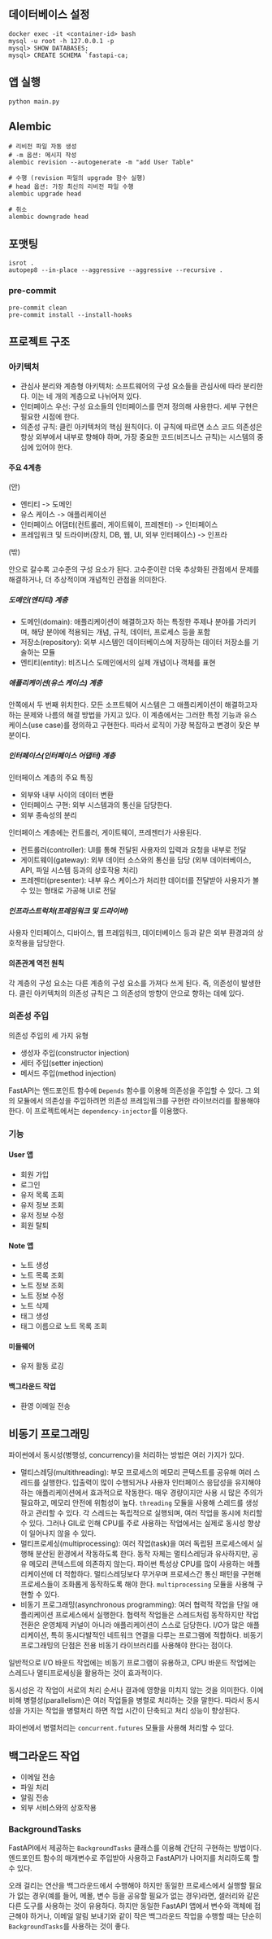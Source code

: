 ## 데이터베이스 설정

```shell
docker exec -it <container-id> bash
mysql -u root -h 127.0.0.1 -p
mysql> SHOW DATABASES;
mysql> CREATE SCHEMA `fastapi-ca;
```

## 앱 실행

```shell
python main.py
```

## Alembic

```shell
# 리비전 파일 자동 생성 
# -m 옵션: 메시지 작성
alembic revision --autogenerate -m "add User Table"

# 수행 (revision 파일의 upgrade 함수 실행)
# head 옵션: 가장 최신의 리비전 파일 수행 
alembic upgrade head

# 취소
alembic downgrade head
```

## 포맷팅

```shell
isrot .
autopep8 --in-place --aggressive --aggressive --recursive .
```

### pre-commit

```shell
pre-commit clean
pre-commit install --install-hooks
```

## 프로젝트 구조

### 아키텍처

- 관심사 분리와 계층형 아키텍처: 소프트웨어의 구성 요소들을 관심사에 따라 분리한다. 이는 네 개의 계층으로 나뉘어져 있다.
- 인터페이스 우선: 구성 요소들의 인터페이스를 먼저 정의해 사용한다. 세부 구현은 필요한 시점에 한다.
- 의존성 규칙: 클린 아키텍처의 핵심 원칙이다. 이 규칙에 따르면 소스 코드 의존성은 항상 외부에서 내부로 향해야 하며, 가장 중요한 코드(비즈니스 규칙)는 시스템의 중심에 있어야 한다.

#### 주요 4계층

(안)

- 엔티티 -> 도메인
- 유스 케이스 -> 애플리케이션
- 인터페이스 어댑터(컨트롤러, 게이트웨이, 프레젠터) -> 인터페이스
- 프레임워크 및 드라이버(장치, DB, 웹, UI, 외부 인터페이스) -> 인프라

(밖)

안으로 갈수록 고수준의 구성 요소가 된다. 고수준이란 더욱 추상화된 관점에서 문제를 해결하거나, 더 추상적이며 개념적인 관점을 의미한다.

##### 도메인(엔티티) 계층

- 도메인(domain): 애플리케이션이 해결하고자 하는 특정한 주제나 분야를 가리키며, 해당 분야에 적용되는 개념, 규칙, 데이터, 프로세스 등을 포함
- 저장소(repository): 외부 시스템인 데이터베이스에 저장하는 데이터 저장소를 기술하는 모듈
- 엔티티(entity): 비즈니스 도메인에서의 실제 개념이나 객체를 표현

##### 애플리케이션(유스 케이스) 계층

안쪽에서 두 번째 위치한다. 모든 소프트웨어 시스템은 그 애플리케이션이 해결하고자 하는 문제와 나름의 해결 방법을 가지고 있다. 이 계층에서는 그러한 특정 기능과 유스 케이스(use case)를 정의하고 구현한다.
따라서 로직이 가장 복잡하고 변경이 잦은 부분이다.

##### 인터페이스(인터페이스 어댑터) 계층

인터페이스 계층의 주요 특징

- 외부와 내부 사이의 데이터 변환
- 인터페이스 구현: 외부 시스템과의 통신을 담당한다.
- 외부 종속성의 분리

인터페이스 계층에는 컨트롤러, 게이트웨이, 프레젠터가 사용된다.

- 컨트롤러(controller): UI를 통해 전달된 사용자의 입력과 요청을 내부로 전달
- 게이트웨이(gateway): 외부 데이터 소스와의 통신을 담당 (외부 데이터베이스, API, 파일 시스템 등과의 상호작용 처리)
- 프레젠터(presenter): 내부 유스 케이스가 처리한 데이터를 전달받아 사용자가 볼 수 있는 형태로 가공해 UI로 전달

##### 인프라스트럭처(프레임워크 및 드라이버)

사용자 인터페이스, 디바이스, 웹 프레임워크, 데이터베이스 등과 같은 외부 환경과의 상호작용을 담당한다.

#### 의존관계 역전 원칙

각 계층의 구성 요소는 다른 계층의 구성 요소를 가져다 쓰게 된다. 즉, 의존성이 발생한다. 클린 아키텍처의 의존성 규칙은 그 의존성의 방향이 안으로 향하는 데에 있다.

### 의존성 주입

의존성 주입의 세 가지 유형

- 생성자 주입(constructor injection)
- 세터 주입(setter injection)
- 메서드 주입(method injection)

FastAPI는 엔드포인트 함수에 `Depends` 함수를 이용해 의존성을 주입할 수 있다. 그 외의 모듈에서 의존성을 주입하려면 의존성 프레임워크를 구현한 라이브러리를 활용해야 한다. 이 프로젝트에서는
`dependency-injector`를 이용했다.

### 기능

#### User 앱

- 회원 가입
- 로그인
- 유저 목록 조회
- 유저 정보 조회
- 유저 정보 수정
- 회원 탈퇴

#### Note 앱

- 노트 생성
- 노트 목록 조회
- 노트 정보 조회
- 노트 정보 수정
- 노트 삭제
- 태그 생성
- 태그 이름으로 노트 목록 조회

#### 미들웨어

- 유저 활동 로깅

#### 백그라운드 작업

- 환영 이메일 전송

## 비동기 프로그래밍

파이썬에서 동시성(병행성, concurrency)을 처리하는 방법은 여러 가지가 있다.

- 멀티스레딩(multithreading): 부모 프로세스의 메모리 콘텍스트를 공유해 여러 스레드를 실행한다. 입출력이 많이 수행되거나 사용자 인터페이스 응답성을 유지해야 하는 애플리케이션에서 효과적으로 작동한다.
  매우 경량이지만 사용 시 많은 주의가 필요하고, 메모리 안전에 위험성이 높다. `threading` 모듈을 사용해 스레드를 생성하고 관리할 수 있다. 각 스레드는 독립적으로 실행되며, 여러 작업을 동시에 처리할
  수 있다. 그러나 GIL로 인해 CPU를 주로 사용하는 작업에서는 실제로 동시성 향상이 일어나지 않을 수 있다.
- 멀티프로세싱(multiprocessing): 여러 작업(task)을 여러 독립된 프로세스에서 실행해 분산된 환경에서 작동하도록 한다. 동작 자체는 멀티스레딩과 유사하지만, 공유 메모리 콘텍스트에 의존하지 않는다.
  파이썬 특성상 CPU를 많이 사용하는 애플리케이션에 더 적합하다. 멀티스레딩보다 무거우며 프로세스간 통신 패턴을 구현해 프로세스들이 조화롭게 동작하도록 해야 한다. `multiprocessing` 모듈을 사용해
  구현할 수 있다.
- 비동기 프로그래밍(asynchronous programming): 여러 협력적 작업을 단일 애플리케이션 프로세스에서 실행한다. 협력적 작업들은 스레드처럼 동작하지만 작업 전환은 운영체제 커널이 아니라
  애플리케이션이 스스로 담당한다. I/O가 많은 애플리케이션, 특히 동시다발적인 네트워크 연결을 다루는 프로그램에 적합하다. 비동기 프로그래밍의 단점은 전용 비동기 라이브러리를 사용해야 한다는 점이다.

일반적으로 I/O 바운드 작업에는 비동기 프로그램이 유용하고, CPU 바운드 작업에는 스레드나 멀티프로세싱을 활용하는 것이 효과적이다.

동시성은 각 작업이 서로의 처리 순서나 결과에 영향을 미치지 않는 것을 의미한다. 이에 비해 병렬성(parallelism)은 여러 작업들을 병렬로 처리하는 것을 말한다. 따라서 동시성을 가지는 작업을 병렬처리 하면
작업 시간이 단축되고 처리 성능이 향상된다.

파이썬에서 병렬처리는 `concurrent.futures` 모듈을 사용해 처리할 수 있다.

## 백그라운드 작업

- 이메일 전송
- 파일 처리
- 알림 전송
- 외부 서비스와의 상호작용

### BackgroundTasks

FastAPI에서 제공하는 `BackgroundTasks` 클래스를 이용해 간단히 구현하는 방법이다. 엔드포인트 함수의 매개변수로 주입받아 사용하고 FastAPI가 나머지를 처리하도록 할 수 있다.

오래 걸리는 연산을 백그라운드에서 수행해야 하지만 동일한 프로세스에서 실행할 필요가 없는 경우(예를 들어, 메몰, 변수 등을 공유할 필요가 없는 경우)라면, 셀러리와 같은 다른 도구를 사용하는 것이 유용하다.
하지만 동일한 FastAPI 앱에서 변수와 객체에 접근해야 하거나, 이메일 알림 보내기와 같이 작은 백그라운드 작업을 수행할 때는 단순히 `BackgroundTasks`를 사용하는 것이 좋다.


